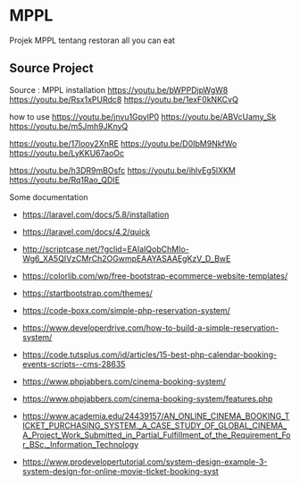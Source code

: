 # MPPL
Projek MPPL tentang restoran all you can eat

## Source Project

Source : MPPL
installation
https://youtu.be/bWPPDjpWgW8
https://youtu.be/Rsx1xPURdc8
https://youtu.be/1exF0kNKCvQ

how to use
https://youtu.be/jnvu1GpylP0
https://youtu.be/ABVcUamy_Sk
https://youtu.be/m5Jmh9JKnyQ

https://youtu.be/17looy2XnRE
https://youtu.be/D0IbM9NkfWo
https://youtu.be/LyKKU67aoOc

https://youtu.be/h3DR9mBOsfc
https://youtu.be/ihlvEg5lXKM
https://youtu.be/Rq1Rao_QDIE

Some documentation
- https://laravel.com/docs/5.8/installation
- https://laravel.com/docs/4.2/quick

- http://scriptcase.net/?gclid=EAIaIQobChMIo-Wg6_XA5QIVzCMrCh2OGwmpEAAYASAAEgKzV_D_BwE
- https://colorlib.com/wp/free-bootstrap-ecommerce-website-templates/
- https://startbootstrap.com/themes/
- https://code-boxx.com/simple-php-reservation-system/
- https://www.developerdrive.com/how-to-build-a-simple-reservation-system/
- https://code.tutsplus.com/id/articles/15-best-php-calendar-booking-events-scripts--cms-28635
- https://www.phpjabbers.com/cinema-booking-system/
- https://www.phpjabbers.com/cinema-booking-system/features.php
- https://www.academia.edu/24439157/AN_ONLINE_CINEMA_BOOKING_TICKET_PURCHASING_SYSTEM._A_CASE_STUDY_OF_GLOBAL_CINEMA_A_Project_Work_Submitted_in_Partial_Fulfillment_of_the_Requirement_For_BSc._Information_Technology
- https://www.prodevelopertutorial.com/system-design-example-3-system-design-for-online-movie-ticket-booking-syst
